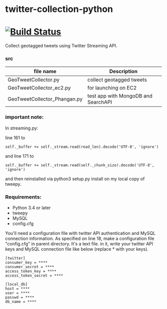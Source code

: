 # twitter-collection-python
[![Build Status](https://travis-ci.org/koitaroh/GeoTweetCollector.svg?branch=master)](https://travis-ci.org/koitaroh/GeoTweetCollector)
=========

Collect geotagged tweets using Twitter Streaming API.

### src

| file name     | Description                    |
| ------------- | ------------------------------ |
| GeoTweetCollector.py | collect geotagged tweets |
| GeoTweetCollector_ec2.py | for launching on EC2 |
| GeoTweetCollector_Phangan.py | test app with MongoDB and SearchAPI |

### important note:
In streaming.py:

line 161 to

`self._buffer += self._stream.read(read_len).decode('UTF-8', 'ignore')`

and line 171 to

`self._buffer += self._stream.read(self._chunk_size).decode('UTF-8', 'ignore')`

and then reinstalled via python3 setup.py install on my local copy of tweepy.

### Requirements:
* Python 3.4 or later
* tweepy
* MySQL
* config.cfg

You'll need a configuration file with twitter API authentication and MySQL connection information.
As specified on line 18, make a configuration file "config.cfg" in parent directory.
It's a text file. in it, write your twitter API keys and MySQL
connection file like below (replace * with your keys).

```
[twitter]
consumer_key = ****
consumer_secret = ****
access_token_key = ****
access_token_secret = ****

[local_db]
host = ****
user = ****
passwd = ****
db_name = ****
```